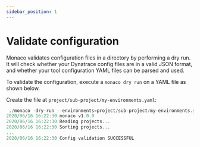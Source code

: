 ```yaml
---
sidebar_position: 1
---
```


# Validate configuration

Monaco validates configuration files in a directory by performing a dry run. It will check whether your Dynatrace config files are in a valid JSON format, and whether your tool configuration YAML files can be parsed and used.

To validate the configuration, execute a `monaco dry run` on a YAML file as shown below.

Create the file at `project/sub-project/my-environments.yaml`:

```jsx title="run monaco in dry mode"
 ./monaco -dry-run --environments=project/sub-project/my-environments.yaml
2020/06/16 16:22:30 monaco v1.0.0
2020/06/16 16:22:30 Reading projects...
2020/06/16 16:22:30 Sorting projects...
...
2020/06/16 16:22:30 Config validation SUCCESSFUL
```
